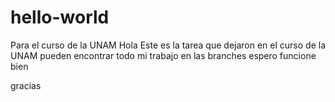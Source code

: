 # hello-world
Para el curso de la UNAM
Hola 
Este es la tarea que dejaron en el curso de la UNAM
pueden encontrar todo mi trabajo en las branches
 espero funcione bien
 
 gracias
